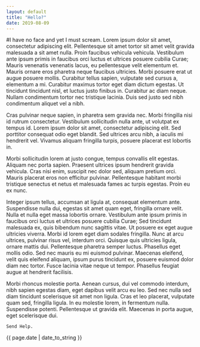 ```yaml
---
layout: default
title: "Hello?"
date: 2019-08-09
---
```

#I have no face and yet I must scream.
Lorem ipsum dolor sit amet, consectetur adipiscing elit. Pellentesque sit amet tortor sit amet velit gravida malesuada a sit amet nulla. Proin faucibus vehicula vehicula. Vestibulum ante ipsum primis in faucibus orci luctus et ultrices posuere cubilia Curae; Mauris venenatis venenatis lacus, eu pellentesque velit elementum et. Mauris ornare eros pharetra neque faucibus ultricies. Morbi posuere erat ut augue posuere mollis. Curabitur tellus sapien, vulputate sed cursus a, elementum a mi. Curabitur maximus tortor eget diam dictum egestas. Ut tincidunt tincidunt nisl, et luctus justo finibus in. Curabitur ac diam neque. Nullam condimentum tortor nec tristique lacinia. Duis sed justo sed nibh condimentum aliquet vel a nibh.

Cras pulvinar neque sapien, in pharetra sem gravida nec. Morbi fringilla nisi id rutrum consectetur. Vestibulum sollicitudin nulla ante, ut volutpat ex tempus id. Lorem ipsum dolor sit amet, consectetur adipiscing elit. Sed porttitor consequat odio eget blandit. Sed ultrices arcu nibh, a iaculis mi hendrerit vel. Vivamus aliquam fringilla turpis, posuere placerat est lobortis in.

Morbi sollicitudin lorem at justo congue, tempus convallis elit egestas. Aliquam nec porta sapien. Praesent ultrices ipsum hendrerit gravida vehicula. Cras nisi enim, suscipit nec dolor sed, aliquam pretium orci. Mauris placerat eros non efficitur pulvinar. Pellentesque habitant morbi tristique senectus et netus et malesuada fames ac turpis egestas. Proin eu ex nunc.

Integer ipsum tellus, accumsan at ligula at, consequat elementum ante. Suspendisse nulla dui, egestas sit amet quam eget, fringilla ornare velit. Nulla et nulla eget massa lobortis ornare. Vestibulum ante ipsum primis in faucibus orci luctus et ultrices posuere cubilia Curae; Sed tincidunt malesuada ex, quis bibendum nunc sagittis vitae. Ut posuere ex eget augue ultricies viverra. Morbi id lorem eget diam sodales fringilla. Nunc at arcu ultrices, pulvinar risus vel, interdum orci. Quisque quis ultricies ligula, ornare mattis dui. Pellentesque pharetra semper luctus. Phasellus eget mollis odio. Sed nec mauris eu mi euismod pulvinar. Maecenas eleifend, velit quis eleifend aliquam, ipsum purus tincidunt ex, posuere euismod dolor diam nec tortor. Fusce lacinia vitae neque ut tempor. Phasellus feugiat augue at hendrerit facilisis.

Morbi rhoncus molestie porta. Aenean cursus, dui vel commodo interdum, nibh sapien egestas diam, eget dapibus velit arcu eu leo. Sed nec nulla sed diam tincidunt scelerisque sit amet non ligula. Cras et leo placerat, vulputate quam sed, fringilla ligula. In eu molestie lorem, in fermentum nulla. Suspendisse potenti. Pellentesque ut gravida elit. Maecenas in porta augue, eget scelerisque dui.

	Send Help.
{{ page.date | date_to_string }}